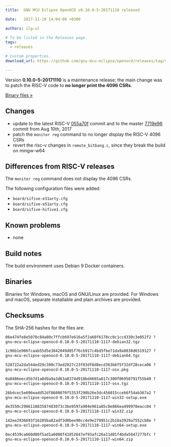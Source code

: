 ```yaml
---
title:  GNU MCU Eclipse OpenOCD v0.10.0-5-20171110 released

date:   2017-11-10 14:04:00 +0300

authors: ilg-ul

# To be listed in the Releases page.
tags:
  - releases

# Custom properties.
download_url: https://github.com/gnu-mcu-eclipse/openocd/releases/tag/v0.10.0-5-20171110/

---
```


Version **0.10.0-5-20171110** is a maintenance release; the main change was to patch the RISC-V code to **no longer print the 4096 CSRs**.

<!-- truncate -->

<p><a href={ frontMatter.download_url }>Binary files »</a></p>

## Changes

* update to the latest RISC-V [055a70f](https://github.com/gnu-mcu-eclipse/openocd/commit/055a70f66f8c27e52798197e11505688b994a241) commit and to the master [7719e96](https://github.com/gnu-mcu-eclipse/openocd/commit/7719e9618e753ac41a46a2488dfba549ac578891) commit from Aug 10th, 2017
* patch the `monitor reg` command to no longer display the RISC-V 4096 CSRs
* revert the risc-v changes in `remote_bitbang.c`, since they break the build on mingw-w64

## Differences from RISC-V releases

The `monitor reg` command does not display the 4096 CSRs.

The following configuration files were added:

* `board/sifive-e31arty.cfg`
* `board/sifive-e51arty.cfg`
* `board/sifive-hifive1.cfg`

## Known problems

* none

## Build notes

The build environment uses Debian 9 Docker containers.

## Binaries

Binaries for Windows, macOS and GNU/Linux are provided. For Windows and macOS, separate installable and plain archives are provided.

## Checksums

The SHA-256 hashes for the files are:

```txt
06e474fe8e5070c84a80c7ffcb697e616a5f2a60f6178cc0c1ccd330c3e052f2 ?
gnu-mcu-eclipse-openocd-0.10.0-5-20171110-1117-debian32.tgz

1c96b1e906fcaab55d5e3842049d05f76cb917c4bd5fbe71da9a0838d6519127 ?
gnu-mcu-eclipse-openocd-0.10.0-5-20171110-1117-debian64.tgz

528722a2da544ed29c390c73ed2027c23f03df8d8ecd363b6f5f32df28ceca06 ?
gnu-mcu-eclipse-openocd-0.10.0-5-20171110-1117-osx.pkg

0a8486eecd5b7d1a8d9a9a3d63a8374d918bd4665a617c300f06950791f55b40 ?
gnu-mcu-eclipse-openocd-0.10.0-5-20171110-1117-osx.tgz

26bdcec5e696eadd52df8600070f5353f298b26e3dc456015cceb6f54ab367a2 ?
gnu-mcu-eclipse-openocd-0.10.0-5-20171110-1117-win32-setup.exe

de3550c296611883587483073c3be9597a904e961a85c8e866ea499978eacc04 ?
gnu-mcu-eclipse-openocd-0.10.0-5-20171110-1117-win32.zip

142ee2936693f16205ba82adf3d0bee90cc4e9e279951c2b18a3929a7552cb8e ?
gnu-mcu-eclipse-openocd-0.10.0-5-20171110-1117-win64-setup.exe

0ec4539ca660d80f5ad1a6000f41852647ef93afc26a11d01f4bda5847277bfc ?
gnu-mcu-eclipse-openocd-0.10.0-5-20171110-1117-win64.zip
```
